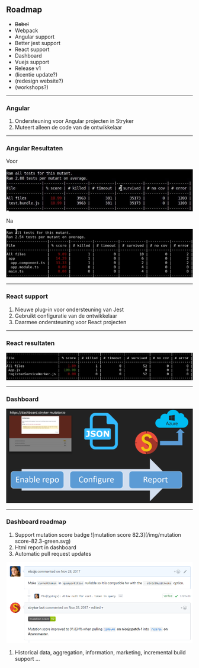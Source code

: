 ## Roadmap

* ~~Babel~~
* Webpack
* Angular support
* Better jest support
* React support
* Dashboard
* Vuejs support
* Release v1
* (licentie update?)
* (redesign website?)
* (workshops?)

---

### Angular

1. Ondersteuning voor Angular projecten in Stryker <!-- .element class="fragment" data-fragment-index="1" -->
1. Muteert alleen de code van de ontwikkelaar <!-- .element class="fragment" data-fragment-index="2" -->

---

### Angular Resultaten

Voor <!-- .element class="fragment" data-fragment-index="1" -->

![Angular Before](/img/angular_before.jpg) <!-- .element class="fragment" data-fragment-index="1" -->

Na <!-- .element class="fragment" data-fragment-index="2" -->

![Angular After](/img/angular_after.jpg) <!-- .element class="fragment" data-fragment-index="2" -->

---

### React support

1. Nieuwe plug-in voor ondersteuning van Jest <!-- .element class="fragment" data-fragment-index="1" -->
1. Gebruikt configuratie van de ontwikkelaar <!-- .element class="fragment" data-fragment-index="2" -->
1. Daarmee ondersteuning voor React projecten <!-- .element class="fragment" data-fragment-index="3" -->

---

### React resultaten

![React Results](img/react_results.jpg)

---

### Dashboard

![dashboard](/img/dashboard.PNG) <!-- .element class="no-border" -->

---

### Dashboard roadmap

1. Support mutation score badge ![mutation score 82.3](/img/mutation score-82.3-green.svg)
1. Html report in dashboard <!-- .element class="fragment" data-fragment-index="1" -->
1. <!-- .element class="fragment" data-fragment-index="2" --> Automatic pull request updates 
  ![pr](/img/pr-updates.PNG) <!-- .element class="small-img-1000" -->
1. <!-- .element class="fragment" data-fragment-index="3" --> Historical data, aggregation, information, marketing, incremental build support ...

